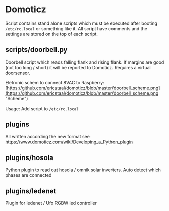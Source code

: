 # Domoticz #

Script contains stand alone scripts which must be executed after booting `/etc/rc.local` or something like it.
All script have comments and the settings are stored on the top of each script.

## scripts/doorbell.py ##
Doorbell script which reads falling flank and rising flank. If margins are good (not too long / short) it will be reported to Domoticz. Requires a virtual doorsensor.

Eletronic schem to connect 8VAC to Raspberry:
[https://github.com/ericstaal/domoticz/blob/master/doorbell_scheme.png](https://github.com/ericstaal/domoticz/blob/master/doorbell_scheme.png "Scheme")

Usage:
Add script to `/etc/rc.local`

## plugins ##
All written according the new format see https://www.domoticz.com/wiki/Developing_a_Python_plugin

## plugins/hosola ##
Python plugin to read out hosola / omnik solar inverters. Auto detect which phases are connected

## plugins/ledenet ##
Plugin for ledenet / Ufo RGBW led controller
